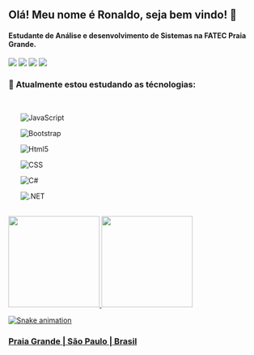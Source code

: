 ## Olá! Meu nome é Ronaldo, seja bem vindo! 👋
#### Estudante de Análise e desenvolvimento de Sistemas na FATEC Praia Grande.
<!DOCTYPE html>
<div  align="left"> 
  <a href="https://cabralporto.github.io/Portifolio/" target="_blank"><img src="https://img.shields.io/website?label=Portifolio&style=for-the-badge&url=https://cabralporto.github.io/Site/" target="_blank"></a>
  <a href="https://www.linkedin.com/in/ronaldo-cabral-porto-992a7b107/" target="_blank"><img src="https://img.shields.io/badge/linkedin-0077B5?style=for-the-badge&logo=linkedin&logoColor=white" target="_blank"></a>
   <a href = "Mailto:ronaldocabralporto@gmail.com"><img src="https://img.shields.io/badge/Gmail-D14836?style=for-the-badge&logo=gmail&logoColor=white" target="_blank"></a>
 	<a href="https://web.whatsapp.com/send?phone=5513996932845" target="_blank"><img src="https://img.shields.io/badge/+55(13)996932845-25D366?style=for-the-badge&logo=whatsapp&logoColor=white" target="_blank"></a>  
</div>


### 🌱 Atualmente estou estudando as técnologias:
<div style="display: inline" align="left"><br>
 <ul>
    <P><img align="center" alt="JavaScript"src= "https://img.shields.io/badge/JavaScript-F7DF1E?style=for-the-badge&logo=javascript&logoColor=black" /></p>
    <P><img align="center" alt="Bootstrap"src= "https://img.shields.io/badge/Bootstrap-563D7C?style=for-the-badge&logo=bootstrap&logoColor=white" /></p>  
    <P><img align="center" alt="Html5"src= "https://img.shields.io/badge/HTML5-E34F26?style=for-the-badge&logo=html5&logoColor=white" /></p> 
    <P><img align="center" alt="CSS"src= "https://img.shields.io/badge/CSS-239120?&style=for-the-badge&logo=css3&logoColor=white" /></p>
    <P><img align="center" alt="C#"src= "https://img.shields.io/badge/C%23-239120?style=for-the-badge&logo=c-sharp&logoColor=white" /></p>
    <P><img align="center" alt=".NET"src= "https://img.shields.io/badge/.NET-5C2D91?style=for-the-badge&logo=.net&logoColor=white" /> </p> 
 </ul>
</div>
<br>
<div align="left">
  <a href="https://github.com/cabralPorto/cabralPorto">
  <img height="180em" src="https://github-readme-stats.vercel.app/api?username=cabralPorto&show_icons=true&theme=dracula&include_all_commits=true&count_private=true"/>
  <img height="180em" src="https://github-readme-stats.vercel.app/api/top-langs/?username=cabralPorto&layout=compact&langs_count=7&theme=dracula"/>
</div>

  ![Snake animation](https://github.com/cabralPorto/cabralPorto/blob/output/github-contribution-grid-snake.svg)
</div>

### Praia Grande | São Paulo | Brasil ###
